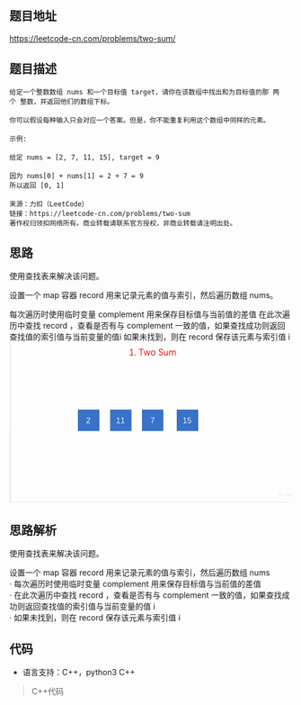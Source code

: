 ## 题目地址
https://leetcode-cn.com/problems/two-sum/

## 题目描述
```
给定一个整数数组 nums 和一个目标值 target，请你在该数组中找出和为目标值的那 两个 整数，并返回他们的数组下标。

你可以假设每种输入只会对应一个答案。但是，你不能重复利用这个数组中同样的元素。

示例:

给定 nums = [2, 7, 11, 15], target = 9

因为 nums[0] + nums[1] = 2 + 7 = 9
所以返回 [0, 1]

来源：力扣（LeetCode）
链接：https://leetcode-cn.com/problems/two-sum
著作权归领扣网络所有。商业转载请联系官方授权，非商业转载请注明出处。

```
## 思路

使用查找表来解决该问题。

设置一个 map 容器 record 用来记录元素的值与索引，然后遍历数组 nums。

每次遍历时使用临时变量 complement 用来保存目标值与当前值的差值
在此次遍历中查找 record ，查看是否有与 complement 一致的值，如果查找成功则返回查找值的索引值与当前变量的值i
如果未找到，则在 record 保存该元素与索引值 i
![两数之和](https://github.com/pqLee/leetcode/blob/master/images/%E4%B8%A4%E6%95%B0%E4%B9%8B%E5%92%8C.gif)

## 思路解析
使用查找表来解决该问题。

设置一个 map 容器 record 用来记录元素的值与索引，然后遍历数组 nums  
  · 每次遍历时使用临时变量 complement 用来保存目标值与当前值的差值  
  · 在此次遍历中查找 record ，查看是否有与 complement 一致的值，如果查找成功则返回查找值的索引值与当前变量的值 i  
  · 如果未找到，则在 record 保存该元素与索引值 i

## 代码
* 语言支持：C++，python3
C++
> C++代码
```c++

```
